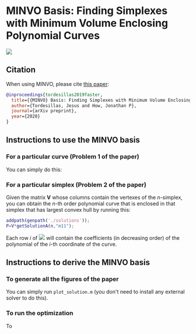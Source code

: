 # MINVO Basis: Finding Simplexes with Minimum Volume Enclosing Polynomial Curves #

![](./imgs/minvo3d.png) 

## Citation

When using MINVO, please cite [this paper](https://www.google.com/):

```bibtex
@inproceedings{tordesillas2019faster,
  title={{MINVO} Basis: Finding Simplexes with Minimum Volume Enclosing Polynomial Curves},
  author={Tordesillas, Jesus and How, Jonathan P},
  journal={arXiv preprint},
  year={2020}
}
```

## Instructions to use the MINVO basis

### For a particular curve (Problem 1 of the paper)
You can simply do this: 

### For a particular simplex  (Problem 2 of the paper)
Given the matrix $\boldsymbol{V}$ whose columns contain the vertexes of the $n$-simplex, you can obtain the $n$-th order polynomial curve that is enclosed in that simplex that has largest convex hull by running this:

```matlab
addpath(genpath('./solutions'));
P=V*getSolutionA(n,"m11");
```
Each row $i$ of <img src="https://render.githubusercontent.com/render/math?math=\boldsymbol{P}"> will contain the coefficients (in decreasing order) of the polynomial of the $i$-th coordinate of the curve. 


## Instructions to derive the MINVO basis

### To generate all the figures of the paper
You can simply run `plot_solution.m` (you don't need to install any external solver to do this).

### To run the optimization
To 
